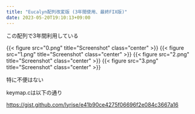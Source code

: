 ```yaml
---
title: "Eucalyn配列改変版 (3年間使用、最終FIX版)"
date: 2023-05-20T19:10:13+09:00
---
```


この配列で3年間利用している

{{< figure src="0.png" title="Screenshot" class="center" >}}
{{< figure src="1.png" title="Screenshot" class="center" >}}
{{< figure src="2.png" title="Screenshot" class="center" >}}
{{< figure src="3.png" title="Screenshot" class="center" >}}

特に不便はない

keymap.cは以下の通り

https://gist.github.com/lyrise/e41b90ce4275f06696f2e084c3667a16
